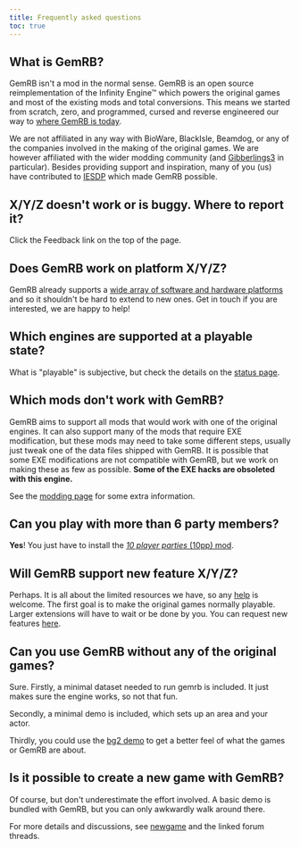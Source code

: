 ```yaml
---
title: Frequently asked questions
toc: true
---
```


## What is GemRB?

GemRB isn't a mod in the normal sense. GemRB is an open source
reimplementation of the Infinity Engine™ which powers the original games
and most of the existing mods and total conversions. This means we started
from scratch, zero, and programmed, cursed and reverse engineered our way
to [where GemRB is today](Features.md).

We are not affiliated in any way with BioWare, BlackIsle, Beamdog, or any
of the companies involved in the making of the original games. 
We are however affiliated with the wider modding community (and 
[Gibberlings3](https://gibberlings3.net) in particular).
Besides providing support and inspiration, many of you (us) have
contributed to [IESDP](https://gibberlings3.github.io/iesdp/) which
made GemRB possible. 

## X/Y/Z doesn't work or is buggy. Where to report it?

Click the Feedback link on the top of the page.

## Does GemRB work on platform X/Y/Z?

GemRB already supports a [wide array of software and hardware
platforms](Supported-platforms.md) and so it shouldn't be hard to extend to
new ones. Get in touch if you are interested, we are happy to help!

## Which engines are supported at a playable state?

What is "playable" is subjective, but check the details on the
[status page](Features.md).

## Which mods don't work with GemRB?

GemRB aims to support all mods that would work with one of
the original engines. It can also support many of the mods that require
EXE modification, but these mods may need to take some different steps,
usually just tweak one of the data files shipped with GemRB. It is
possible that some EXE modifications are not compatible with GemRB, but
we work on making these as few as possible. **Some of the EXE hacks are
obsoleted with this engine.**

See the [modding page](Modding.md) for some extra information.

## Can you play with more than 6 party members?

**Yes**\! You just have to install the [*10 player parties* (10pp)
mod](https://github.com/lynxlynxlynx/gemrb-mods/tree/master/10pp).

## Will GemRB support new feature X/Y/Z?

Perhaps. It is all about the limited resources we have, so any
[help](https://github.com/gemrb/gemrb/blob/master/CONTRIBUTING.md) is
welcome. The first goal is to make the original games normally playable.
Larger extensions will have to wait or be done by you. You can request
new features [here](https://github.com/gemrb/gemrb/issues/new/choose).

## Can you use GemRB without any of the original games?

Sure. Firstly, a minimal dataset needed to run gemrb is included. It
just makes sure the engine works, so not that fun.

Secondly, a minimal demo is included, which sets up an area and your actor.

Thirdly, you could use the
[bg2 demo](http://www.fileplanet.com/164134/160000/fileinfo/Baldur%27s-Gate-II-Demo-%5BFull-Install%5D)
to get a better feel of what the games or GemRB are about.

## Is it possible to create a new game with GemRB?

Of course, but don't underestimate the effort involved. A basic demo is
bundled with GemRB, but you can only awkwardly walk around there.

For more details and discussions, see [newgame](New-game.md) and the linked
forum threads.
